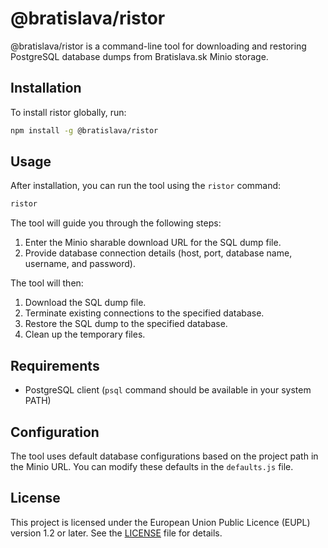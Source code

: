 # @bratislava/ristor

@bratislava/ristor is a command-line tool for downloading and restoring PostgreSQL database dumps from Bratislava.sk Minio storage.

## Installation

To install ristor globally, run:

```bash
npm install -g @bratislava/ristor
```

## Usage

After installation, you can run the tool using the `ristor` command:

```bash
ristor
```

The tool will guide you through the following steps:

1. Enter the Minio sharable download URL for the SQL dump file.
2. Provide database connection details (host, port, database name, username, and password).

The tool will then:

1. Download the SQL dump file.
2. Terminate existing connections to the specified database.
3. Restore the SQL dump to the specified database.
4. Clean up the temporary files.

## Requirements

- PostgreSQL client (`psql` command should be available in your system PATH)

## Configuration

The tool uses default database configurations based on the project path in the Minio URL. You can modify these defaults in the `defaults.js` file.

## License

This project is licensed under the European Union Public Licence (EUPL) version 1.2 or later. See the [LICENSE](LICENSE) file for details.

